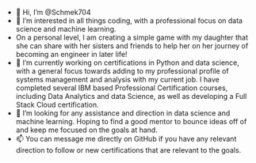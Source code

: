 - 👋 Hi, I’m @Schmek704
- 👀 I’m interested in all things coding, with a professional focus on data science and machine learning. 
- On a personal level, I am creating a simple game with my daughter that she can share with her sisters and friends to help her on her journey of becoming an engineer in later life!
- 🌱 I’m currently working on certifications in Python and data science, with a general focus towards adding to my professional profile of systems management and analysis with my current job. I have completed several IBM based Professional Certification courses, including Data Analytics and data Science, as well as developing a Full Stack Cloud certification. 
- 💞️ I’m looking for any assistance and direction in data science and machine learning. Hoping to find a good mentor to bounce ideas off of and keep me focused on the goals at hand.
- 📫 You can message me directly on GitHub if you have any relevant direction to follow or new certifications that are relevant to the goals. 

<!---
Schmek704/Schmek704 is a ✨ special ✨ repository because its `README.md` (this file) appears on your GitHub profile.
You can click the Preview link to take a look at your changes.
--->
